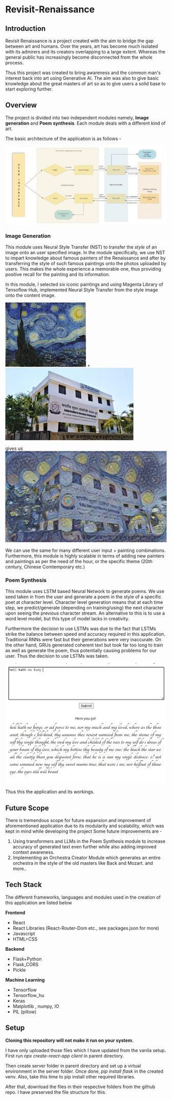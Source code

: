 # Revisit-Renaissance

## Introduction
Revisit Renaissance is a project created with the aim to bridge the gap between art and humans. Over the years, art has become much isolated with its admirers and its creators overlapping to a large extent. Whereas the general public has increasingly become disconnected from the whole process.

Thus this project was created to bring awareness and the common man's interest back into art using Generative AI. The aim was also to give basic knowledge about the great masters of art so as to give users a solid base to start exploring further. 
 
## Overview
The project is divided into two independent modules namely, **Image generation** and **Poem synthesis**.
Each module deals with a different kind of art.

The basic architecture of the application is as follows - 


![architecture](https://github.com/ThePrincipleMan/Revisit-Renaissance/blob/main/client/src/images/application_architecture.jpg)

### Image Generation
This module uses Neural Style Transfer (NST) to transfer the *style* of an image onto an user specified image. In the module specifically, we use NST to impart knowledge about famous painters of the Renaissance and after by transferring the style of such famous paintings onto the photos uploaded by users. This makes the whole experience a memorable one, thus providing positive recall for the painting and its information.

In this module, I selected six iconic paintings and using Magenta Library of Tensoflow Hub, implemented Neural Style Transfer from the style image onto the content image.

![starrynight](https://github.com/ThePrincipleMan/Revisit-Renaissance/blob/main/client/src/images/starrynight.jpg)
+
<img src='https://github.com/ThePrincipleMan/Revisit-Renaissance/blob/main/client/src/images/iiit%20pune.jpg' width='400'/>


gives us
![starrynightiiitpune](https://github.com/ThePrincipleMan/Revisit-Renaissance/blob/main/client/src/images/starrynight-iiitpune.jpg)

We can use the same for many different user input + painting combinations. Furthermore, this module is highly scalable in terms of adding new painters and paintings as per the need of the hour, or the specific theme (20th century, Chinese Comtemporary etc.)

### Poem Synthesis
This module uses LSTM based Neural Network to generate poems. We use seed taken in from the user and generate a poem in the style of a specific poet at character level. Character level generation means that at each time step, we predict/generate (depending on training/using) the next character upon seeing the previous character stream. An alternative to this is to use a word level model, but this type of model lacks in creativity.

Furthermore the decision to use LSTMs was due to the fact that LSTMs strike the balance between speed and accuracy required in this application. Traditional RNNs were fast but their generations were very inaccurate. On the other hand, GRUs generated coherent text but took far too long to train as well as generate the poem, thus potentially causing problems for our user. Thus the decision to use LSTMs was taken.

![seedinput](https://github.com/ThePrincipleMan/Revisit-Renaissance/blob/main/client/src/images/poem-seed-input.jpg)
![generatedpoem](https://github.com/ThePrincipleMan/Revisit-Renaissance/blob/main/client/src/images/generated-poem.jpg)

Thus this the application and its workings.

## Future Scope
There is tremendous scope for future expansion and improvement of aforementioned application due to its modularity and scalability, which was kept in mind while developing the project
Some future improvements are - 
1) Using transformers and LLMs in the Poem Synthesis module to increase accuracy of generated text even further while also adding improved context awareness.
2) Implementing an Orchestra Creator Module which generates an entire orchestra in the style of the old masters like Back and Mozart.
and more..

## Tech Stack
The different frameworks, languages and modules used in the creation of this application are listed below

**Frontend**
* React
* React Libraries (React-Router-Dom etc., see packages.json for more)
* Javascript
* HTML+CSS

**Backend**
* Flask+Python
* Flask_CORS
* Pickle

**Machine Learning**
* Tensorflow
* Tensorflow_hu
* Keras
* Matplotlib , numpy, IO
* PIL (pillow)

## Setup
**Cloning this repository will not make it run on your system.** 

I have only uploaded those files which I have updated from the vanila setup. 
First run *npx create-react-app client* in parent directory. 

Then create server folder in parent directory and set up a virtual environment in the server folder. 
Once done, *pip install flask* in the created venv. Also, take this time to pip install other required libraries. 

After that, download the files in their respective folders from the github repo. I have preserved the file structure for this.

